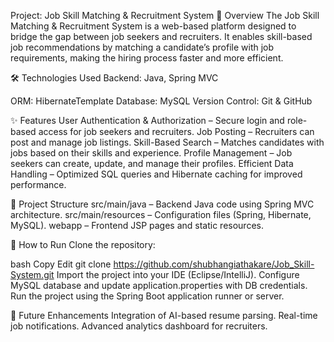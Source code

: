 Project: Job Skill Matching & Recruitment System
📖 Overview
The Job Skill Matching & Recruitment System is a web-based platform designed to bridge the gap between job seekers and recruiters. It enables skill-based job recommendations by matching a candidate’s profile with job requirements, making the hiring process faster and more efficient.

🛠 Technologies Used
Backend: Java, Spring MVC

ORM: HibernateTemplate
Database: MySQL
Version Control: Git & GitHub

✨ Features
User Authentication & Authorization – Secure login and role-based access for job seekers and recruiters.
Job Posting – Recruiters can post and manage job listings.
Skill-Based Search – Matches candidates with jobs based on their skills and experience.
Profile Management – Job seekers can create, update, and manage their profiles.
Efficient Data Handling – Optimized SQL queries and Hibernate caching for improved performance.

📂 Project Structure
src/main/java – Backend Java code using Spring MVC architecture.
src/main/resources – Configuration files (Spring, Hibernate, MySQL).
webapp – Frontend JSP pages and static resources.

🚀 How to Run
Clone the repository:

bash
Copy
Edit
git clone https://github.com/shubhangiathakare/Job_Skill-System.git
Import the project into your IDE (Eclipse/IntelliJ).
Configure MySQL database and update application.properties with DB credentials.
Run the project using the Spring Boot application runner or server.

📌 Future Enhancements
Integration of AI-based resume parsing.
Real-time job notifications.
Advanced analytics dashboard for recruiters.
